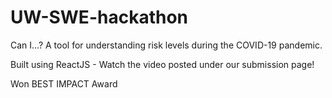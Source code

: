 # UW-SWE-hackathon
Can I...?
A tool for understanding risk levels during the COVID-19 pandemic. 

Built using ReactJS - Watch the video posted under our submission page!


Won BEST IMPACT Award

